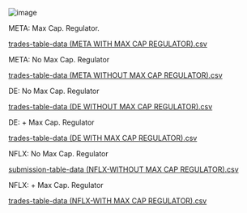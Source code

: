 
![image](https://github.com/bdincerTrader/Fauconberg1/assets/127531384/77bad128-2c44-47e4-907e-b61341879393)


META: Max Cap. Regulator.

[trades-table-data (META WITH MAX CAP REGULATOR).csv](https://github.com/bdincerTrader/Fauconberg1/files/12335818/trades-table-data.META.WITH.MAX.CAP.REGULATOR.csv)


META: No Max Cap. Regulator

[trades-table-data (META WITHOUT MAX CAP REGULATOR).csv](https://github.com/bdincerTrader/Fauconberg1/files/12335801/trades-table-data.META.WITHOUT.MAX.CAP.REGULATOR.csv)


DE: No Max Cap. Regulator

[trades-table-data (DE WITHOUT MAX CAP REGULATOR).csv](https://github.com/bdincerTrader/Fauconberg1/files/12335799/trades-table-data.DE.WITHOUT.MAX.CAP.REGULATOR.csv)

DE: + Max Cap. Regulator

[trades-table-data (DE WITH MAX CAP REGULATOR).csv](https://github.com/bdincerTrader/Fauconberg1/files/12335800/trades-table-data.DE.WITH.MAX.CAP.REGULATOR.csv)


NFLX: No Max Cap. Regulator

[submission-table-data (NFLX-WITHOUT MAX CAP REGULATOR).csv](https://github.com/bdincerTrader/Fauconberg1/files/12335894/submission-table-data.NFLX-WITHOUT.MAX.CAP.REGULATOR.csv)


NFLX: + Max Cap. Regulator

[trades-table-data (NFLX-WITH MAX CAP REGULATOR).csv](https://github.com/bdincerTrader/Fauconberg1/files/12335797/trades-table-data.NFLX-WITH.MAX.CAP.REGULATOR.csv)

